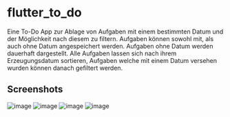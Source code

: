 # flutter_to_do

Eine To-Do App zur Ablage von Aufgaben mit einem bestimmten Datum und der Möglichkeit nach diesem zu filtern.
Aufgaben können sowohl mit, als auch ohne Datum angespeichert werden. Aufgaben ohne Datum werden dauerhaft dargestellt.
Alle Aufgaben lassen sich nach ihrem Erzeugungsdatum sortieren, Aufgaben welche mit einem Datum versehen wurden
können danach gefiltert werden.

## Screenshots

![image](https://github.com/timo-js/flutter_to_do/assets/71650238/aeb5801b-8709-4bab-8b69-ddd93b53034e)
![image](https://github.com/timo-js/flutter_to_do/assets/71650238/336b2868-55ae-4284-a4b2-ac182457de7f)
![image](https://github.com/timo-js/flutter_to_do/assets/71650238/e7c3ae4a-bb61-46bb-8cb7-5d85a22b2349)
![image](https://github.com/timo-js/flutter_to_do/assets/71650238/afbd8f7c-5bc3-47ab-ac0a-df01e3994942)
